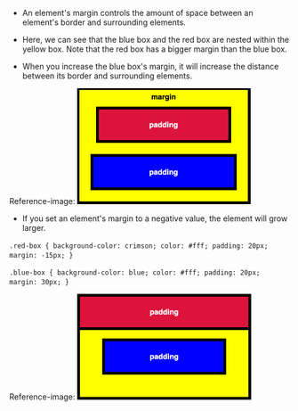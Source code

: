 - An element's margin controls the amount of space between an element's border and surrounding elements.

- Here, we can see that the blue box and the red box are nested within the yellow box. Note that the red box has a bigger margin than the blue box.

- When you increase the blue box's margin, it will increase the distance between its border and surrounding elements.

Reference-image: 
![margin image][margin]

[margin]: margin.png "Margin"


- If you set an element's margin to a negative value, the element will grow larger.

`
.red-box {
    background-color: crimson;
    color: #fff;
    padding: 20px;
    margin: -15px;
  }
`

`
.blue-box {
    background-color: blue;
    color: #fff;
    padding: 20px;
    margin: 30px;
  }
`

Reference-image: 
![negative-margin image][negative-margin]

[negative-margin]: negative-margin.png "Margin"

